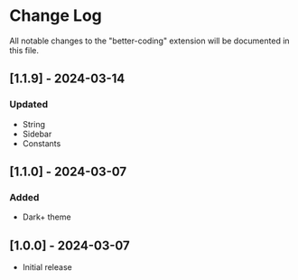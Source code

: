 # Change Log

All notable changes to the "better-coding" extension will be documented in this file.

## [1.1.9] - 2024-03-14

### Updated

-  String
-  Sidebar
-  Constants

## [1.1.0] - 2024-03-07

### Added

-  Dark+ theme

## [1.0.0] - 2024-03-07

-  Initial release
